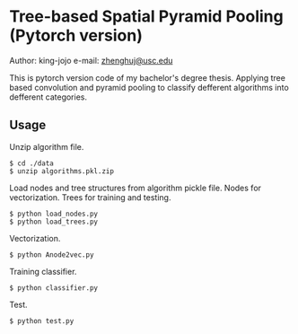 # Tree-based Spatial Pyramid Pooling (Pytorch version)
Author: king-jojo
e-mail: zhenghuj@usc.edu

This is pytorch version code of my bachelor's degree thesis. Applying tree based convolution and pyramid pooling to classify defferent algorithms into defferent categories. 

## Usage
Unzip algorithm file.

    $ cd ./data
    $ unzip algorithms.pkl.zip

Load nodes and tree structures from algorithm pickle file.
Nodes for vectorization. Trees for training and testing.

    $ python load_nodes.py
    $ python load_trees.py

Vectorization. 

    $ python Anode2vec.py

Training classifier. 

    $ python classifier.py

Test.

    $ python test.py 

